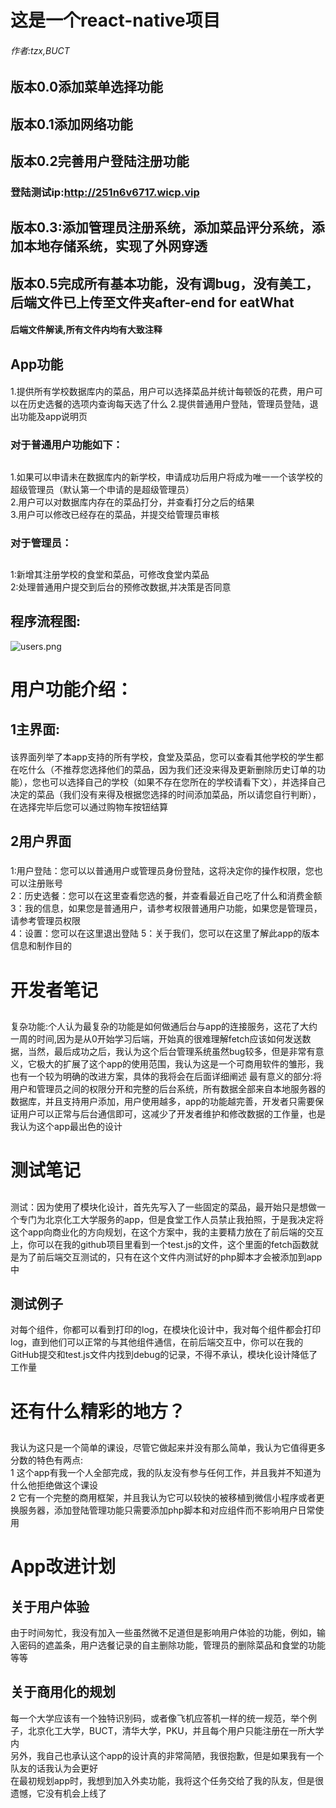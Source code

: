 # 这是一个react-native项目  
###### 作者:tzx,BUCT
## 版本0.0添加菜单选择功能
## 版本0.1添加网络功能
## 版本0.2完善用户登陆注册功能
### 登陆测试ip:http://251n6v6717.wicp.vip  
## 版本0.3:添加管理员注册系统，添加菜品评分系统，添加本地存储系统，实现了外网穿透
## 版本0.5完成所有基本功能，没有调bug，没有美工，后端文件已上传至文件夹after-end for eatWhat
#### 后端文件解读,所有文件内均有大致注释  
## App功能  
#### 
1.提供所有学校数据库内的菜品，用户可以选择菜品并统计每顿饭的花费，用户可以在历史选餐的选项内查询每天选了什么
2.提供普通用户登陆，管理员登陆，退出功能及app说明页  
### 对于普通用户功能如下：  
##
 1.如果可以申请未在数据库内的新学校，申请成功后用户将成为唯一一个该学校的超级管理员（默认第一个申请的是超级管理员）  
 2.用户可以对数据库内存在的菜品打分，并查看打分之后的结果  
 3.用户可以修改已经存在的菜品，并提交给管理员审核    
### 对于管理员：  
## 
1:新增其注册学校的食堂和菜品，可修改食堂内菜品  
2:处理普通用户提交到后台的预修改数据,并决策是否同意  
## 程序流程图:
![users.png](http://251n6v6717.wicp.vip/users.png)  
# 用户功能介绍：  
## 1主界面:  
#### 
该界面列举了本app支持的所有学校，食堂及菜品，您可以查看其他学校的学生都在吃什么（不推荐您选择他们的菜品，因为我们还没来得及更新删除历史订单的功能），您也可以选择自己的学校（如果不存在您所在的学校请看下文），并选择自己决定的菜品（我们没有来得及根据您选择的时间添加菜品，所以请您自行判断），在选择完毕后您可以通过购物车按钮结算
## 2用户界面
### 
1:用户登陆：您可以以普通用户或管理员身份登陆，这将决定你的操作权限，您也可以注册账号    
2：历史选餐：您可以在这里查看您选的餐，并查看最近自己吃了什么和消费金额  
3：我的信息，如果您是普通用户，请参考权限普通用户功能，如果您是管理员，请参考管理员权限  
4：设置：您可以在这里退出登陆
5：关于我们，您可以在这里了解此app的版本信息和制作目的
# 开发者笔记
##
复杂功能:个人认为最复杂的功能是如何做通后台与app的连接服务，这花了大约一周的时间,因为是从0开始学习后端，开始真的很难理解fetch应该如何发送数据，当然，最后成功之后，我认为这个后台管理系统虽然bug较多，但是非常有意义，它极大的扩展了这个app的使用范围，我认为这是一个可商用软件的雏形，我也有一个较为明确的改进方案，具体的我将会在后面详细阐述
最有意义的部分:将用户和管理员之间的权限分开和完整的后台系统，所有数据全部来自本地服务器的数据库，并且支持用户添加，用户使用越多，app的功能越完善，开发者只需要保证用户可以正常与后台通信即可，这减少了开发者维护和修改数据的工作量，也是我认为这个app最出色的设计
# 测试笔记
## 
测试：因为使用了模块化设计，首先先写入了一些固定的菜品，最开始只是想做一个专门为北京化工大学服务的app，但是食堂工作人员禁止我拍照，于是我决定将这个app向商业化的方向规划，在这个方案中，我的主要精力放在了前后端的交互上，你可以在我的github项目里看到一个test.js的文件，这个里面的fetch函数就是为了前后端交互测试的，只有在这个文件内测试好的php脚本才会被添加到app中
## 测试例子  
对每个组件，你都可以看到打印的log，在模块化设计中，我对每个组件都会打印log，直到他们可以正常的与其他组件通信，在前后端交互中，你可以在我的GitHub提交和test.js文件内找到debug的记录，不得不承认，模块化设计降低了工作量
# 还有什么精彩的地方？
## 
我认为这只是一个简单的课设，尽管它做起来并没有那么简单，我认为它值得更多分数的特色有两点:  
1 这个app有我一个人全部完成，我的队友没有参与任何工作，并且我并不知道为什么他拒绝做这个课设  
2 它有一个完整的商用框架，并且我认为它可以较快的被移植到微信小程序或者更换服务器，添加登陆管理功能只需要添加php脚本和对应组件而不影响用户日常使用
# App改进计划
##  关于用户体验  
由于时间匆忙，我没有加入一些虽然微不足道但是影响用户体验的功能，例如，输入密码的遮盖条，用户选餐记录的自主删除功能，管理员的删除菜品和食堂的功能等等
## 关于商用化的规划
每一个大学应该有一个独特识别码，或者像飞机应答机一样的统一规范，举个例子，北京化工大学，BUCT，清华大学，PKU，并且每个用户只能注册在一所大学内  
另外，我自己也承认这个app的设计真的非常简陋，我很抱歉，但是如果我有一个队友的话我认为会更好  
在最初规划app时，我想到加入外卖功能，我将这个任务交给了我的队友，但是很遗憾，它没有机会上线了

